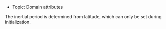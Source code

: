 - Topic: Domain attributes

The inertial period is determined from latitude, which can only be set during initialization.
